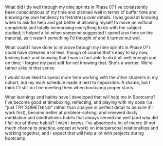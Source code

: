  What did I do well through my nine sprints in Phase 0?
I've consistently been conscientious of my time and planned well in terms of 
buffer time and knowing my own tendency to fret/stress over details. I was 
good at knowing when to ask for help and got better at allowing myself to move 
on without completely and totally memorising everything to do with the subject 
studied; it helped a lot when someone suggested I spend *less* time on the 
material, as it wasn't something I'd thought of and it turned out well.

 What could I have done to improve through my nine sprints in Phase 0?
I could have stressed a lot less, though of course that's easy to say now, 
looking back and knowing that I was in fact able to do it all well enough and 
on time; I forgive my past self for not knowing that. She's a worrier. We're 
rather alike in that sense. 

I would have liked to spend more time working with the other students in my 
cohort, but my work schedule made it next to impossible. A shame, but I think 
I'll still do fine meeting them when bootcamp proper starts. 

 What learnings and habits have I developed that will help me in Bootcamp?
I've become good at timeboxing, reflecting, and playing with my code (i.e. 
"just TRY SOMETHING" rather than analyse in perfect detail to be sure it'll 
work first), become better at problem-solving, and renewed dusty meditation 
and mindfullness habits that always served me well (and why did I fall out of 
those habits? I wish I knew). I've absorbed a lot of theory (if not much 
chance to practice, except at work) on interpersonal relationships and working 
together, and I expect that will help a lot with projects during bootcamp.